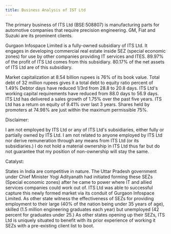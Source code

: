 ```yaml
---
title: Business Analysis of IST Ltd
---
```


The primary business of ITS Ltd (BSE:508807) is manufacturing parts for automotive companies that require precision engineering.
GM, Fiat and Suzuki are its prominent clients.

Gurgaon Infospace Limited is a fully-owned subsidiary of ITS Ltd.
It engages in developing commercial real estate inside SEZ (special economic zones) for use by other companies providing IT services and ITES.
89.97% of the profit of ITS Ltd comes from this subsidiary.
80.17% of the net assets of ITS Ltd are of this subsidiary.

Market capitalization at 8.54 billion rupees is 76% of its book value.
Total debt of 32 million rupees gives it a total debt to equity ratio percent of 1.49%
Debtor days have reduced 1/3rd from 28.8 to 20.8 days.
ITS Ltd's working capital requirements have reduced from 88.0 days to 56.9 days.
ITS Ltd has delivered a sales growth of 1.75% over the past five years.
ITS Ltd has a return on equity of 9.41% over last 3 years.
Shares held by promoters at 74.98% are just within the maximum permissible 75%.

Disclaimer:

I am not employed by ITS Ltd or any of ITS Ltd's subsidiaries, either fully or partially owned by ITS Ltd.
I am not related to anyone employed by ITS Ltd nor derive remuneration through any means from ITS Ltd (or its subsidiaries.)
I do not hold a material ownership in ITS Ltd thus far but do not guarantee that my position of non-ownership will stay the same.

Catalyst:

States in India are competitive in nature. The Uttar Pradesh government under Chief Minister Yogi Adityanath had initiated forming these SEZs (Special economic zones) after he came to power where IT and allied services companies could work out of. ITS Ltd was able to successful capture this newly formed market via its conduit of Gurgaon Infospace Limited. As other state witness the effectiveness of SEZs for providing employment to their large (40% of the nation being under 35 years of age), skilled (1.5 million engineering graduates each year) but unemployed (42 percent for graduates under 25.)
As other states opening up their SEZs, ITS Ltd is uniquely situated to benefit with its prior experience of working it SEZs with a pre-existing client list to boot. 
